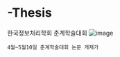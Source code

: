 # -Thesis
한국정보처리학회 춘계학술대회
![image](https://github.com/chihyeonWON/-Thesis/assets/58906858/3d944110-928a-4319-9b3a-505297a2156a)
```
4월~5월10일 춘계학술대회 논문 게재가 
```

